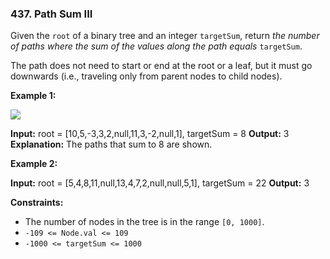 ### 437\. Path Sum III

Given the `root` of a binary tree and an integer `targetSum`, return _the number of paths where the sum of the values along the path equals_ `targetSum`.

The path does not need to start or end at the root or a leaf, but it must go downwards (i.e., traveling only from parent nodes to child nodes).

**Example 1:**

![](https://assets.leetcode.com/uploads/2021/04/09/pathsum3-1-tree.jpg)

**Input:** root = \[10,5,-3,3,2,null,11,3,-2,null,1\], targetSum = 8
**Output:** 3
**Explanation:** The paths that sum to 8 are shown.

**Example 2:**

**Input:** root = \[5,4,8,11,null,13,4,7,2,null,null,5,1\], targetSum = 22
**Output:** 3

**Constraints:**

*   The number of nodes in the tree is in the range `[0, 1000]`.
*   `-109 <= Node.val <= 109`
*   `-1000 <= targetSum <= 1000`

